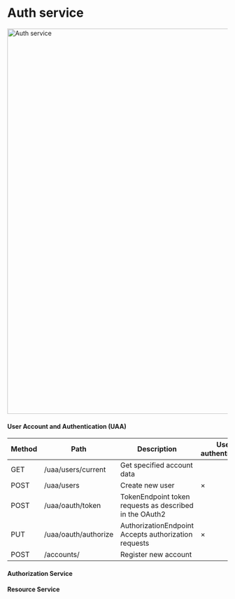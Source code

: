 # Auth service

<img width="880" alt="Auth service" src="https://cloud.githubusercontent.com/assets/6069066/13900465/730f2922-ee20-11e5-8df0-e7b51c668847.png">

#### User Account and Authentication (UAA) 


Method        | Path                      | Description                                                     | User authenticated	| Available from UI
------------- | ------------------------- | ----------------------------------------------------------------|---------------------|------------------|
GET           | /uaa/users/current        | Get specified account data                                      |                     |                  |
POST          | /uaa/users                | Create new user                                                 | ×                   | ×                |
POST          | /uaa/oauth/token          | TokenEndpoint token requests as described in the OAuth2         |                     | ×                |
PUT           | /uaa/oauth/authorize      | AuthorizationEndpoint Accepts authorization requests            | ×                   | ×                |
POST          | /accounts/                | Register new account                                            |                     | ×                |

#### Authorization Service
#### Resource Service